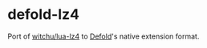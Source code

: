 # defold-lz4
Port of [witchu/lua-lz4](https://github.com/witchu/lua-lz4) to [Defold](https://www.defold.com/)'s native extension format.
